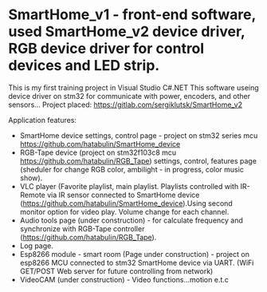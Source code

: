 # SmartHome_v1 - front-end software, used SmartHome_v2 device driver, RGB device driver for control devices and LED strip.

This is my first training project in Visual Studio C#.NET
This software useing device driver on stm32 for communicate with power, encoders, and other sensors... Project placed: https://gitlab.com/sergiklutsk/SmartHome_v2

Application features:
- SmartHome device settings, control page - project on stm32 series mcu https://github.com/hatabulin/SmartHome_device
- RGB-Tape device (project on stm32f103c8 mcu https://github.com/hatabulin/RGB_Tape) settings, control, features page (sheduler for change RGB color, ambilight - in progress, color music show).
- VLC player (Favorite playlist, main playlist. Playlists controlled with IR-Remote via IR sensor connected to SmartHome device (https://github.com/hatabulin/SmartHome_device).Using second monitor option for video play. Volume change for each channel.
- Audio tools page (under construction) - for calculate frequency and synchronize with RGB-Tape controller (https://github.com/hatabulin/RGB_Tape).
- Log page.
- Esp8266 module - smart room (Page under construction) - project on esp8266 MCU connected to stm32 SmartHome device via UART. (WiFi GET/POST Web server for future controlling from network)
- VideoCAM (under construction) - Video functions...motion e.t.c
